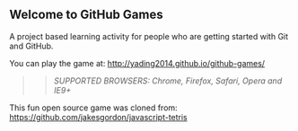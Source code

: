 ## Welcome to GitHub Games

A project based learning activity for people who are getting started with Git and GitHub.

You can play the game at: http://yading2014.github.io/github-games/

>> _*SUPPORTED BROWSERS*: Chrome, Firefox, Safari, Opera and IE9+_

This fun open source game was cloned from: https://github.com/jakesgordon/javascript-tetris
